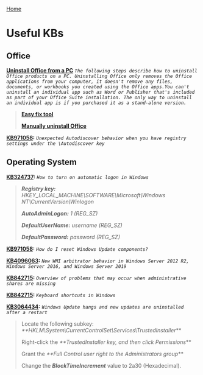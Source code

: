 [Home](/)
# Useful KBs

## Office

**[Uninstall Office from a PC](https://support.office.com/en-us/article/uninstall-office-from-a-pc-9dd49b83-264a-477a-8fcc-2fdf5dbf61d8)** *`The following steps describe how to uninstall Office products on a PC. Uninstalling Office only removes the Office applications from your computer, it doesn't remove any files, documents, or workbooks you created using the Office apps.You can't uninstall an individual app such as Word or Publisher that's included as part of your Office Suite installation. The only way to uninstall an individual app is if you purchased it as a stand-alone version.`*
> **[Easy fix tool](https://aka.ms/diag_officeuninstall)**
>
> **[Manually uninstall Office](https://support.office.com/en-us/article/manually-uninstall-office-4e2904ea-25c8-4544-99ee-17696bb3027b)**

**[KB971058](https://support.microsoft.com/en-us/help/2212902/unexpected-autodiscover-behavior-when-you-have-registry-settings-under):** *`Unexpected Autodiscover behavior when you have registry settings under the \Autodiscover key`*
## Operating System

**[KB324737](https://support.microsoft.com/en-us/help/324737/how-to-turn-on-automatic-logon-in-windows):** *`How to turn on automatic logon in Windows`*
> **_Registry key:_** *HKEY_LOCAL_MACHINE\SOFTWARE\Microsoft\Windows NT\CurrentVersion\Winlogon*
>
> **_AutoAdminLogon:_** *1 (REG_SZ)*
>
> **_DefaultUserName:_** *username (REG_SZ)*
>
> **_DefaultPassword:_** *password (REG_SZ)*

**[KB971058](https://support.microsoft.com/en-us/help/971058/how-do-i-reset-windows-update-components):** *`How do I reset Windows Update components?`*

**[KB4096063](https://support.microsoft.com/en-us/help/4096063/new-wmi-arbitrator-behavior-in-windows-server):** *`New WMI arbitrator behavior in Windows Server 2012 R2, Windows Server 2016, and Windows Server 2019`*

**[KB842715](https://support.microsoft.com/en-us/help/842715/overview-of-problems-that-may-occur-when-administrative-shares-are-mis):** *`Overview of problems that may occur when administrative shares are missing`*

**[KB842715](https://support.microsoft.com/en-us/help/12445/windows-keyboard-shortcuts):** *`Keyboard shortcuts in Windows`*

**[KB3064434](https://support.microsoft.com/en-us/help/3064434/windows-update-hangs-and-new-updates-are-uninstalled-after-a-restart):** *`Windows Update hangs and new updates are uninstalled after a restart`*
> Locate the following subkey: _**HKLM\System\CurrentControlSet\Services\TrustedInstaller_**
>
> Right-click the _**TrustedInstaller key, and then click Permissions_**
>
> Grant the _**Full Control user right to the Administrators group_**
>
> Change the **_BlockTimeIncrement_** value to 2a30 (Hexadecimal).
